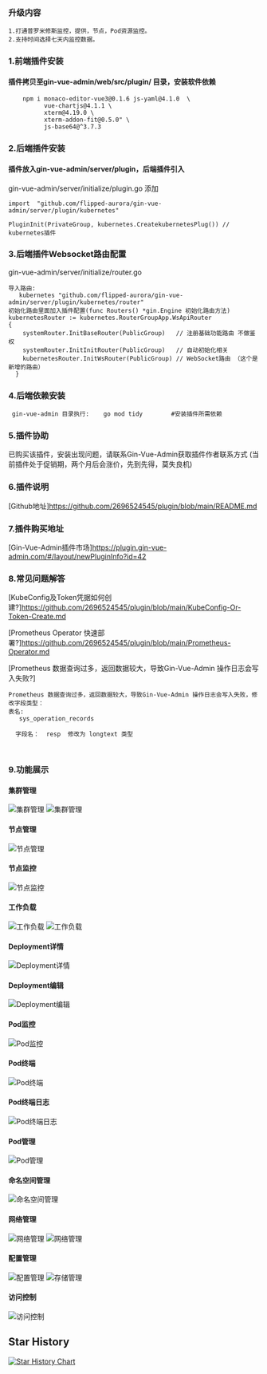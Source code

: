 ### 升级内容
```
1.打通普罗米修斯监控，提供，节点，Pod资源监控。
2.支持时间选择七天内监控数据。
```
### 1.前端插件安装
#### 插件拷贝至gin-vue-admin/web/src/plugin/ 目录，安装软件依赖
```
    npm i monaco-editor-vue3@0.1.6 js-yaml@4.1.0  \
          vue-chartjs@4.1.1 \
          xterm@4.19.0 \
          xterm-addon-fit@0.5.0" \
          js-base64@^3.7.3
```
### 2.后端插件安装
#### 插件放入gin-vue-admin/server/plugin，后端插件引入
gin-vue-admin/server/initialize/plugin.go 添加
```
import  "github.com/flipped-aurora/gin-vue-admin/server/plugin/kubernetes"

PluginInit(PrivateGroup, kubernetes.CreatekubernetesPlug()) // 
kubernetes插件
```
### 3.后端插件Websocket路由配置
gin-vue-admin/server/initialize/router.go
```
导入路由: 
   kubernetes "github.com/flipped-aurora/gin-vue-admin/server/plugin/kubernetes/router"
初始化路由里面加入插件配置(func Routers() *gin.Engine 初始化路由方法)
kubernetesRouter := kubernetes.RouterGroupApp.WsApiRouter 
{
    systemRouter.InitBaseRouter(PublicGroup)   // 注册基础功能路由 不做鉴权
    systemRouter.InitInitRouter(PublicGroup)   // 自动初始化相关
    kubernetesRouter.InitWsRouter(PublicGroup) // WebSocket路由 （这个是新增的路由）
  }
```
### 4.后端依赖安装
```
 gin-vue-admin 目录执行:    go mod tidy        #安装插件所需依赖
```

### 5.插件协助
已购买该插件，安装出现问题，请联系Gin-Vue-Admin获取插件作者联系方式 (当前插件处于促销期，两个月后会涨价，先到先得，莫失良机)

### 6.插件说明
[Github地址]https://github.com/2696524545/plugin/blob/main/README.md

### 7.插件购买地址
[Gin-Vue-Admin插件市场]https://plugin.gin-vue-admin.com/#/layout/newPluginInfo?id=42 

### 8.常见问题解答
[KubeConfig及Token凭据如何创建?]https://github.com/2696524545/plugin/blob/main/KubeConfig-Or-Token-Create.md

[Prometheus Operator 快速部署?]https://github.com/2696524545/plugin/blob/main/Prometheus-Operator.md

[Prometheus 数据查询过多，返回数据较大，导致Gin-Vue-Admin 操作日志会写入失败?]
```
Prometheus 数据查询过多，返回数据较大，导致Gin-Vue-Admin 操作日志会写入失败，修改字段类型：
表名:
   sys_operation_records
 
  字段名：  resp  修改为 longtext 类型



```
### 9.功能展示
#### 集群管理
![集群管理](https://github.com/2696524545/plugin/blob/main/clusters.png?raw=true)
![集群管理](https://github.com/2696524545/plugin/blob/main/clusters3.png?raw=true)
#### 节点管理
![节点管理](https://github.com/2696524545/plugin/blob/main/node.png?raw=true)
#### 节点监控
![节点监控](https://github.com/2696524545/plugin/blob/main/nodemonitor.png?raw=true)
#### 工作负载
![工作负载](https://github.com/2696524545/plugin/blob/main/workloads.png?raw=true)
![工作负载](https://github.com/2696524545/plugin/blob/main/workload-form.png?raw=true)
#### Deployment详情
![Deployment详情](https://github.com/2696524545/plugin/blob/main/DeploymentDetail.png?raw=true)
#### Deployment编辑
![Deployment编辑](https://github.com/2696524545/plugin/blob/main/resourceEdit.png?raw=true)
#### Pod监控
![Pod监控](https://github.com/2696524545/plugin/blob/main/podmonitor.png?raw=true)
#### Pod终端
![Pod终端](https://github.com/2696524545/plugin/blob/main/PodTerminal.png?raw=true)
#### Pod终端日志
![Pod终端日志](https://github.com/2696524545/plugin/blob/main/podlogs.png?raw=true)
#### Pod管理
![Pod管理](https://github.com/2696524545/plugin/blob/main/Pods.png?raw=true)
#### 命名空间管理
![命名空间管理](https://github.com/2696524545/plugin/blob/main/namespaces.png?raw=true)
#### 网络管理
![网络管理](https://github.com/2696524545/plugin/blob/main/networks.png?raw=true)
![网络管理](https://github.com/2696524545/plugin/blob/main/network-form.png?raw=true)
#### 配置管理
![配置管理](https://github.com/2696524545/plugin/blob/main/configs.png?raw=true)
![存储管理](https://github.com/2696524545/plugin/blob/main/storages.png?raw=true)
#### 访问控制
![访问控制](https://github.com/2696524545/plugin/blob/main/access.png?raw=true)


## Star History

[![Star History Chart](https://api.star-history.com/svg?repos=2696524545/plugin&type=Date)](https://star-history.com/#2696524545/plugin&Date)
